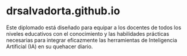 # drsalvadorta.github.io
Este diplomado está diseñado para equipar a los docentes de todos los niveles educativos con el conocimiento y las habilidades prácticas necesarias para integrar eficazmente las herramientas de Inteligencia Artificial (IA) en su quehacer diario.
